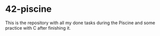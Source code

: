 # 42-piscine
This is the repository with all my done tasks during the Piscine and some practice with C after finishing it.
